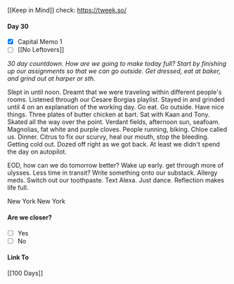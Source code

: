 [[Keep in Mind]]
check: https://tweek.so/
#### Day 30
- [x] Capital Memo 1
- [ ] [[No Leftovers]]

*30 day countdown. How are we going to make today full? Start by finishing up our assignments so that we can go outside. Get dressed, eat at baker, and grind out at harper or sth.* 

Slept in until noon. Dreamt that we were traveling within different people's rooms. Listened through our Cesare Borgias playlist. Stayed in and grinded until 4 on an explanation of the working day. Go eat. Go outside. Have nice things. Three plates of butter chicken at bart. Sat with Kaan and Tony. Skated all the way over the point. Verdant fields, afternoon sun, seafoam. Magnolias, fat white and purple cloves. People running, biking. Chloe called us. Dinner. Citrus to fix our scurvy, heal our mouth, stop the bleeding. Getting cold out. Dozed off right as we got back. At least we didn't spend the day on autopilot.

EOD, how can we do tomorrow better? Wake up early. get through more of ulysses. Less time in transit? Write something onto our substack. Allergy meds. Switch out our toothpaste. Text Alexa. Just dance. Reflection makes life full.

New York New York
#### Are we closer?
- [ ] Yes
- [ ] No
#### Link To
[[100 Days]]